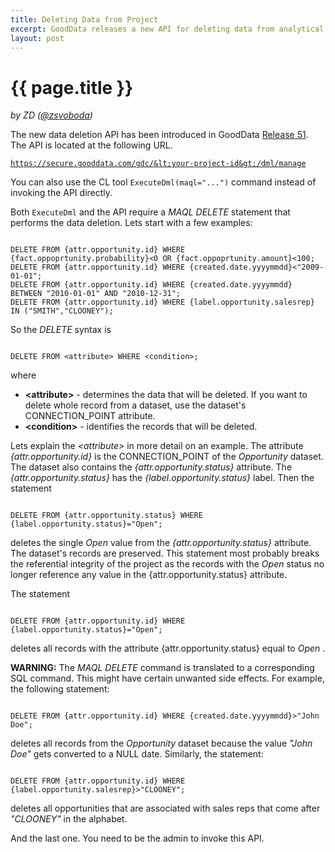 ```yaml
---
title: Deleting Data from Project
excerpt: GoodData releases a new API for deleting data from analytical projects.
layout: post
---
```


# {{ page.title }}
_by ZD ([@zsvoboda](http://twitter.com/#!zsvoboda))_

The new data deletion API has been introduced in GoodData [Release 51](http://support.gooddata.com/entries/20068968-release-51-notes-wednesday-may-4-2011). The API is located at the following URL. <pre><code>https://secure.gooddata.com/gdc/&lt;your-project-id&gt;/dml/manage</code></pre>

You can also use the CL tool <code>ExecuteDml(maql="...")</code> command instead of invoking the API directly. 

Both <code>ExecuteDml</code>  and the API require a _MAQL DELETE_ statement that performs the data deletion. Lets start with a few examples:

<pre><code>
DELETE FROM {attr.opportunity.id} WHERE {fact.oppoprtunity.probability}&lt;0 OR {fact.oppoprtunity.amount}&lt;100;
DELETE FROM {attr.opportunity.id} WHERE {created.date.yyyymmdd}&lt;"2009-01-01";
DELETE FROM {attr.opportunity.id} WHERE {created.date.yyyymmdd} BETWEEN "2010-01-01" AND "2010-12-31";
DELETE FROM {attr.opportunity.id} WHERE {label.opportunity.salesrep} IN ("SMITH","CLOONEY");
</code></pre>

So the _DELETE_ syntax is 

<pre><code>
DELETE FROM &lt;attribute&gt; WHERE &lt;condition&gt;;
</code></pre>

where

* **&lt;attribute&gt;** - determines the data that will be deleted. If you want to delete whole record from a dataset, use the dataset's CONNECTION_POINT attribute.
* **&lt;condition&gt;** - identifies the records that will be deleted. 

Lets explain the _&lt;attribute&gt;_ in more detail on an example. The attribute _{attr.opportunity.id}_ is the CONNECTION_POINT of the _Opportunity_ dataset. The dataset also contains the _{attr.opportunity.status}_ attribute. The _{attr.opportunity.status}_ has the _{label.opportunity.status}_ label. Then the statement

<pre><code>
DELETE FROM {attr.opportunity.status} WHERE {label.opportunity.status}="Open";
</code></pre>

deletes the single _Open_ value from the _{attr.opportunity.status}_ attribute. The dataset's records are preserved. This statement most probably breaks the referential integrity of the project as the records with the _Open_ status no longer reference any value in the {attr.opportunity.status} attribute. 

The statement

<pre><code>
DELETE FROM {attr.opportunity.id} WHERE {label.opportunity.status}="Open";
</code></pre>

deletes all records with the attribute {attr.opportunity.status} equal to _Open_ .  


**WARNING:** The _MAQL DELETE_ command is translated to a corresponding SQL command. This might have certain unwanted side effects. For example, the following statement:

<pre><code>
DELETE FROM {attr.opportunity.id} WHERE {created.date.yyyymmdd}&gt;"John Doe";
</code></pre>

deletes all records from the _Opportunity_ dataset because the value _"John Doe"_ gets converted to a NULL date. Similarly, the statement:

<pre><code>
DELETE FROM {attr.opportunity.id} WHERE {label.opportunity.salesrep}&gt;"CLOONEY";
</code></pre>

deletes all opportunities that are associated with sales reps that come after _"CLOONEY"_ in the alphabet.

And the last one. You need to be the admin to invoke this API.  